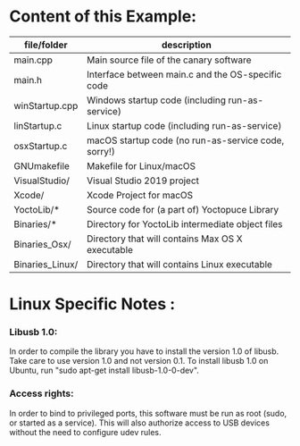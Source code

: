 Content of this Example:
=======================

| file/folder     | description                                         |
|-----------------|-----------------------------------------------------|
| main.cpp        | Main source file of the canary software             |
| main.h          | Interface between main.c and the OS-specific code   |
| winStartup.cpp  | Windows startup code (including run-as-service)     |
| linStartup.c    | Linux startup code (including run-as-service)       |
| osxStartup.c    | macOS startup code (no run-as-service code, sorry!) |
| GNUmakefile     | Makefile for Linux/macOS                            |
| VisualStudio/   | Visual Studio 2019 project                          |
| Xcode/          | Xcode Project for macOS                             |
| YoctoLib/*      | Source code for (a part of) Yoctopuce Library       |
| Binaries/*      | Directory for YoctoLib intermediate object files    |
| Binaries_Osx/   | Directory that will contains Max OS X executable    |
| Binaries_Linux/ | Directory that will contains Linux executable       |

Linux Specific Notes :
======================

### Libusb 1.0:

In order to compile the library you have to install the version 1.0 of libusb. 
Take care to use version 1.0 and not version 0.1. To install libusb 1.0 on 
Ubuntu, run "sudo apt-get install libusb-1.0-0-dev".

### Access rights:

In order to bind to privileged ports, this software must be run as root
(sudo, or started as a service). This will also authorize access to USB
devices without the need to configure udev rules.
